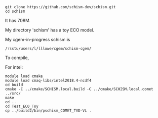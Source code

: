 ```
git clone https://github.com/schism-dev/schism.git
cd schism
```
It has 708M.

My directory 'schism' has a toy ECO model.

My cgem-in-progress schism is 
```
/rsstu/users/l/lllowe/cgem/schism-cgem/
```

To compile,

For intel:
```
module load cmake
module load cmaq-libs/intel2018.4-ncdf4
cd build
cmake -C ../cmake/SCHISM.local.build -C ../cmake/SCHISM.local.comet ../src/
make
cd ..
cd Test_ECO_Toy
cp ../build2/bin/pschism_COMET_TVD-VL .  
```
